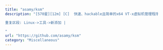 ```yaml
---
title: "asamy/ksm"
description: "[570星][12m] [C]  快速、hackable且简单的x64 VT-x虚拟机管理程序，支持Windows和Linux

重复区段: Linux->工具->新添加 |

"
url: "https://github.com/asamy/ksm"
category: "Miscellaneous"
---
```

